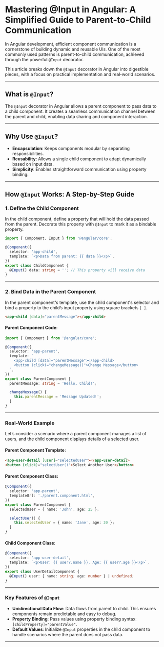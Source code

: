 
# Mastering @Input in Angular: A Simplified Guide to Parent-to-Child Communication

In Angular development, efficient component communication is a cornerstone of building dynamic and reusable UIs. One of the most commonly used patterns is parent-to-child communication, achieved through the powerful `@Input` decorator.

This article breaks down the `@Input` decorator in Angular into digestible pieces, with a focus on practical implementation and real-world scenarios.

---

## What is `@Input`?
The `@Input` decorator in Angular allows a parent component to pass data to a child component. It creates a seamless communication channel between the parent and child, enabling data sharing and component interaction.

---

## Why Use `@Input`?
- **Encapsulation**: Keeps components modular by separating responsibilities.
- **Reusability**: Allows a single child component to adapt dynamically based on input data.
- **Simplicity**: Enables straightforward communication using property binding.

---

## How `@Input` Works: A Step-by-Step Guide

### 1. Define the Child Component
In the child component, define a property that will hold the data passed from the parent. Decorate this property with `@Input` to mark it as a bindable property.

```typescript
import { Component, Input } from '@angular/core';

@Component({
  selector: 'app-child',
  template: `<p>Data from parent: {{ data }}</p>`,
})
export class ChildComponent {
  @Input() data: string = ''; // This property will receive data
}
```

---

### 2. Bind Data in the Parent Component
In the parent component's template, use the child component's selector and bind a property to the child’s input property using square brackets `[ ]`.

```html
<app-child [data]="parentMessage"></app-child>
```

#### Parent Component Code:

```typescript
import { Component } from '@angular/core';

@Component({
  selector: 'app-parent',
  template: `
    <app-child [data]="parentMessage"></app-child>
    <button (click)="changeMessage()">Change Message</button>
  `,
})
export class ParentComponent {
  parentMessage: string = 'Hello, Child!';

  changeMessage() {
    this.parentMessage = 'Message Updated!';
  }
}
```

---

### Real-World Example
Let’s consider a scenario where a parent component manages a list of users, and the child component displays details of a selected user.

#### Parent Component Template:

```html
<app-user-detail [user]="selectedUser"></app-user-detail>
<button (click)="selectUser()">Select Another User</button>
```

#### Parent Component Class:

```typescript
@Component({
  selector: 'app-parent',
  templateUrl: './parent.component.html',
})
export class ParentComponent {
  selectedUser = { name: 'John', age: 25 };

  selectUser() {
    this.selectedUser = { name: 'Jane', age: 30 };
  }
}
```

#### Child Component Class:

```typescript
@Component({
  selector: 'app-user-detail',
  template: `<p>User: {{ user?.name }}, Age: {{ user?.age }}</p>`,
})
export class UserDetailComponent {
  @Input() user: { name: string; age: number } | undefined;
}
```

---

### Key Features of `@Input`
- **Unidirectional Data Flow**: Data flows from parent to child. This ensures components remain predictable and easy to debug.
- **Property Binding**: Pass values using property binding syntax: `[childProperty]="parentValue"`.
- **Default Values**: Initialize `@Input` properties in the child component to handle scenarios where the parent does not pass data.

---
